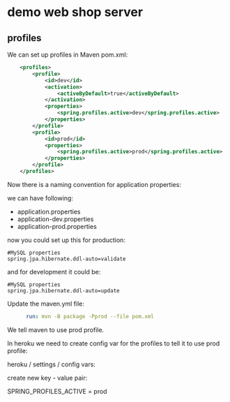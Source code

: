 # demo web shop server

## profiles

We can set up profiles in Maven pom.xml:

```xml
    <profiles>
        <profile>
            <id>dev</id>
            <activation>
                <activeByDefault>true</activeByDefault>
            </activation>
            <properties>
                <spring.profiles.active>dev</spring.profiles.active>
            </properties>
        </profile>
        <profile>
            <id>prod</id>
            <properties>
                <spring.profiles.active>prod</spring.profiles.active>
            </properties>
        </profile>
    </profiles>
```

Now there is a naming convention for application properties:

we can have following:

- application.properties
- application-dev.properties
- application-prod.properties

now you could set up this for production:
```
#MySQL properties
spring.jpa.hibernate.ddl-auto=validate
```
and for development it could be:
```
#MySQL properties
spring.jpa.hibernate.ddl-auto=update
```

Update the maven.yml file:
```yml
      run: mvn -B package -Pprod --file pom.xml
```

We tell maven to use prod profile.

In heroku we need to create config var for the profiles to tell it to use prod profile:

heroku / settings / config vars:

create new key - value pair:

SPRING_PROFILES_ACTIVE = prod
